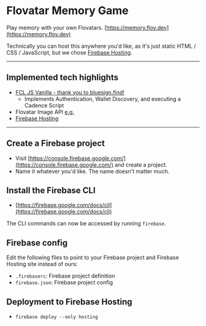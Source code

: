 # Flovatar Memory Game

Play memory with your own Flovatars. [https://memory.flov.dev](https://memory.flov.dev)

Technically you can host this anywhere you'd like, as it's just static HTML / CSS / JavaScript, but we chose [Firebase Hosting](https://firebase.google.com/docs/hosting).

***

## Implemented tech highlights

- [FCL JS Vanilla - thank you to bluesign.find!](http://tymianek.com/vanilla/)
    - Implements Authentication, Wallet Discovery, and executing a Cadence Script
- Flovatar Image API [e.g.](https://images.flovatar.com/flovatar/png/4938-nobg.png)
- [Firebase Hosting](https://firebase.google.com/docs/hosting)

***

## Create a Firebase project

- Visit [https://console.firebase.google.com/](https://console.firebase.google.com/) and create a project.
- Name it whatever you'd like. The name doesn't matter much.

## Install the Firebase CLI

- [https://firebase.google.com/docs/cli](https://firebase.google.com/docs/cli)

The CLI commands can now be accessed by running `firebase`.

## Firebase config

Edit the following files to point to your Firebase project and Firebase Hosting site instead of ours:

- `.firebaserc`: Firebase project definition
- `firebase.json`: Firebase project config

## Deployment to Firebase Hosting

- `firebase deploy --only hosting`